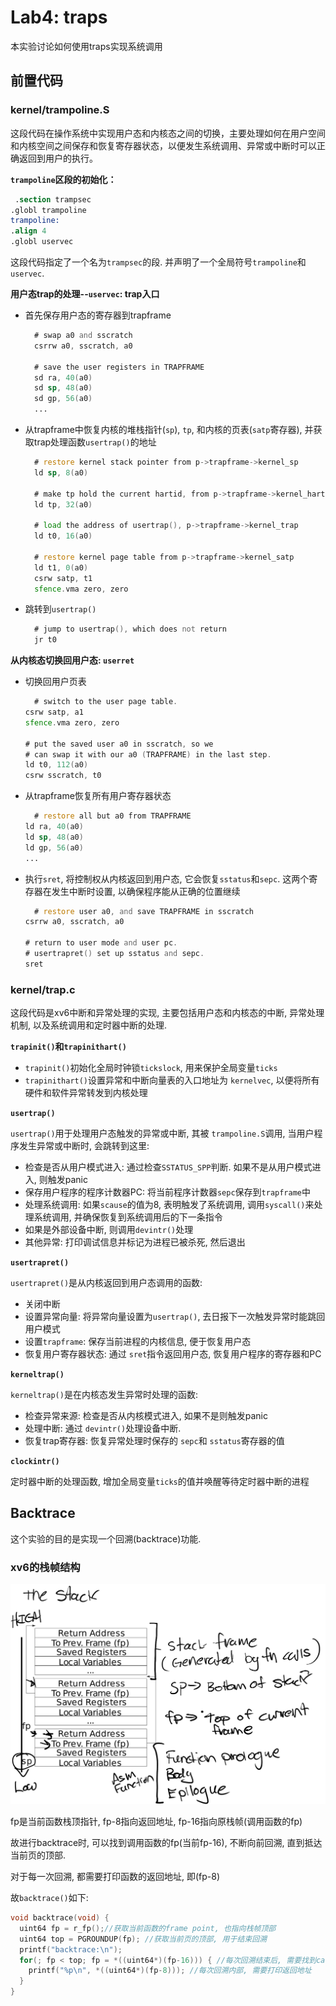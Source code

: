 # Lab4: traps

本实验讨论如何使用traps实现系统调用

## 前置代码

### kernel/trampoline.S

这段代码在操作系统中实现用户态和内核态之间的切换，主要处理如何在用户空间和内核空间之间保存和恢复寄存器状态，以便发生系统调用、异常或中断时可以正确返回到用户的执行。

**`trampoline`区段的初始化：**

```nasm
 .section trampsec
.globl trampoline
trampoline:
.align 4
.globl uservec
```

这段代码指定了一个名为`trampsec`的段. 并声明了一个全局符号`trampoline`和`uservec`. 

**用户态trap的处理--`uservec`: trap入口**

- 首先保存用户态的寄存器到trapframe

  ```asm
    # swap a0 and sscratch
    csrrw a0, sscratch, a0

    # save the user registers in TRAPFRAME
    sd ra, 40(a0)
    sd sp, 48(a0)
    sd gp, 56(a0)
    ...
  ```

- 从trapframe中恢复内核的堆栈指针(`sp`), `tp`, 和内核的页表(`satp`寄存器), 并获取trap处理函数`usertrap()`的地址
  
  ```asm
    # restore kernel stack pointer from p->trapframe->kernel_sp
    ld sp, 8(a0)

    # make tp hold the current hartid, from p->trapframe->kernel_hartid
    ld tp, 32(a0)

    # load the address of usertrap(), p->trapframe->kernel_trap
    ld t0, 16(a0)

    # restore kernel page table from p->trapframe->kernel_satp
    ld t1, 0(a0)
    csrw satp, t1
    sfence.vma zero, zero
  ```

- 跳转到`usertrap()`
  
  ```asm
    # jump to usertrap(), which does not return
    jr t0

  ```

**从内核态切换回用户态: `userret`**

- 切换回用户页表

  ```asm
    # switch to the user page table.
  csrw satp, a1
  sfence.vma zero, zero

  # put the saved user a0 in sscratch, so we
  # can swap it with our a0 (TRAPFRAME) in the last step.
  ld t0, 112(a0)
  csrw sscratch, t0
  ```

- 从trapframe恢复所有用户寄存器状态

  ```asm
    # restore all but a0 from TRAPFRAME
  ld ra, 40(a0)
  ld sp, 48(a0)
  ld gp, 56(a0)
  ...
  ```

- 执行`sret`, 将控制权从内核返回到用户态, 它会恢复`sstatus`和`sepc`. 这两个寄存器在发生中断时设置, 以确保程序能从正确的位置继续
  
  ```asm
    # restore user a0, and save TRAPFRAME in sscratch
  csrrw a0, sscratch, a0

  # return to user mode and user pc.
  # usertrapret() set up sstatus and sepc.
  sret
  ```

### kernel/trap.c

这段代码是xv6中断和异常处理的实现, 主要包括用户态和内核态的中断, 异常处理机制, 以及系统调用和定时器中断的处理.

**`trapinit()`和`trapinithart()`**

- `trapinit()`初始化全局时钟锁`tickslock`, 用来保护全局变量`ticks`
- `trapinithart()`设置异常和中断向量表的入口地址为 `kernelvec`, 以便将所有硬件和软件异常转发到内核处理
  
**`usertrap()`**

`usertrap()`用于处理用户态触发的异常或中断, 其被 `trampoline.S`调用, 当用户程序发生异常或中断时, 会跳转到这里:

- 检查是否从用户模式进入: 通过检查`SSTATUS_SPP`判断. 如果不是从用户模式进入, 则触发panic
- 保存用户程序的程序计数器PC: 将当前程序计数器`sepc`保存到`trapframe`中
- 处理系统调用: 如果`scause`的值为8, 表明触发了系统调用, 调用`syscall()`来处理系统调用, 并确保恢复到系统调用后的下一条指令
- 如果是外部设备中断, 则调用`devintr()`处理
- 其他异常: 打印调试信息并标记为进程已被杀死, 然后退出

**`usertrapret()`**

`usertrapret()`是从内核返回到用户态调用的函数:

- 关闭中断
- 设置异常向量: 将异常向量设置为`usertrap()`, 去日报下一次触发异常时能跳回用户模式
- 设置`trapframe`: 保存当前进程的内核信息, 便于恢复用户态
- 恢复用户寄存器状态: 通过 `sret`指令返回用户态, 恢复用户程序的寄存器和PC
  
**`kerneltrap()`**

`kerneltrap()`是在内核态发生异常时处理的函数:

- 检查异常来源: 检查是否从内核模式进入, 如果不是则触发panic
- 处理中断: 通过 `devintr()`处理设备中断.
- 恢复trap寄存器: 恢复异常处理时保存的 `sepc`和 `sstatus`寄存器的值
  
**`clockintr()`**

定时器中断的处理函数, 增加全局变量`ticks`的值并唤醒等待定时器中断的进程

## Backtrace

这个实验的目的是实现一个回溯(backtrace)功能.

### xv6的栈帧结构

![alt](image/image.png)

fp是当前函数栈顶指针, fp-8指向返回地址, fp-16指向原栈帧(调用函数的fp)

故进行backtrace时, 可以找到调用函数的fp(当前fp-16), 不断向前回溯, 直到抵达当前页的顶部.

对于每一次回溯, 都需要打印函数的返回地址, 即(fp-8)

故`backtrace()`如下:

```c
void backtrace(void) {
  uint64 fp = r_fp();//获取当前函数的frame point, 也指向栈帧顶部
  uint64 top = PGROUNDUP(fp); //获取当前页的顶部, 用于结束回溯
  printf("backtrace:\n");
  for(; fp < top; fp = *((uint64*)(fp-16))) { //每次回溯结束后, 需要找到caller的fp, 进入上一个函数
    printf("%p\n", *((uint64*)(fp-8))); //每次回溯内部, 需要打印返回地址
  }
}
```
